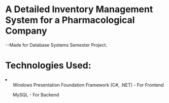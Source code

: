 # A Detailed Inventory Management System for a Pharmacological Company
--Made for Database Systems Semester Project.

<h1>Technologies Used:</h1>
<li>
  <ul>
    Windows Presentation Foundation Framework (C#, .NET) - For Frontend
  </ul>
  <ul>
    MySQL - For Backend
  </ul>
</li>

